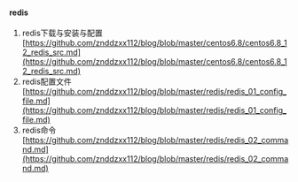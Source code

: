 #### redis


1. redis下载与安装与配置 [https://github.com/znddzxx112/blog/blob/master/centos6.8/centos6.8_12_redis_src.md](https://github.com/znddzxx112/blog/blob/master/centos6.8/centos6.8_12_redis_src.md)
2. redis配置文件[https://github.com/znddzxx112/blog/blob/master/redis/redis_01_config_file.md](https://github.com/znddzxx112/blog/blob/master/redis/redis_01_config_file.md)
3. redis命令[https://github.com/znddzxx112/blog/blob/master/redis/redis_02_command.md](https://github.com/znddzxx112/blog/blob/master/redis/redis_02_command.md)
